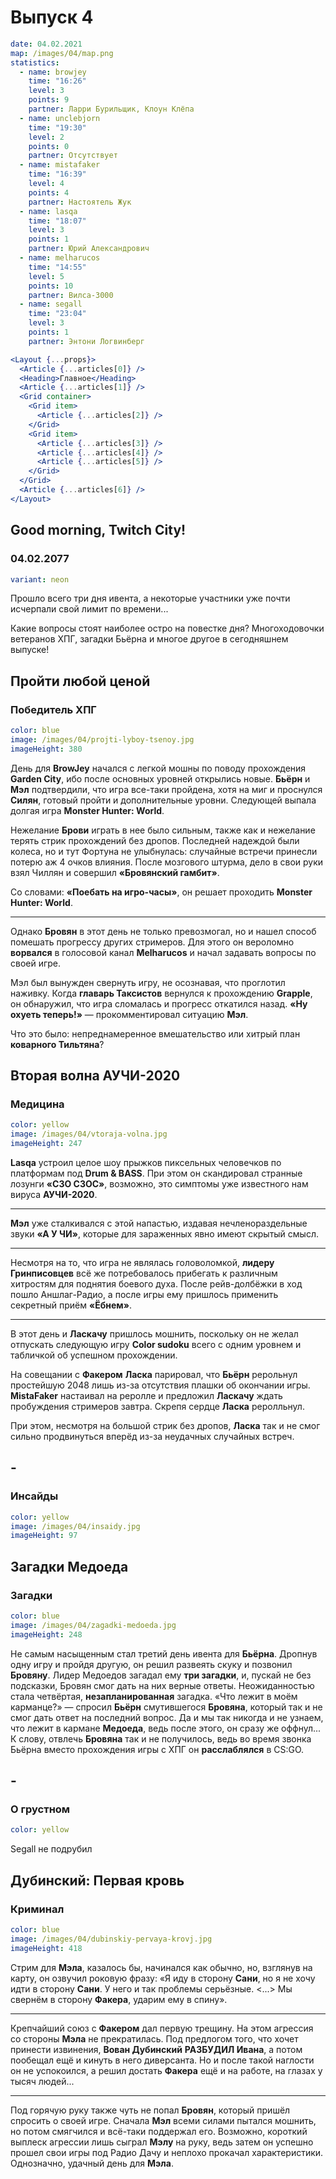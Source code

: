 # Выпуск 4

```yaml
date: 04.02.2021
map: /images/04/map.png
statistics:
  - name: browjey
    time: "16:26"
    level: 3
    points: 9
    partner: Ларри Бурильщик, Клоун Клёпа
  - name: unclebjorn
    time: "19:30"
    level: 2
    points: 0
    partner: Отсутствует
  - name: mistafaker
    time: "16:39"
    level: 4
    points: 4
    partner: Настоятель Жук
  - name: lasqa
    time: "18:07"
    level: 3
    points: 1
    partner: Юрий Александрович
  - name: melharucos
    time: "14:55"
    level: 5
    points: 10
    partner: Вилса-3000
  - name: segall
    time: "23:04"
    level: 3
    points: 1
    partner: Энтони Логвинберг
```

```jsx
<Layout {...props}>
  <Article {...articles[0]} />
  <Heading>Главное</Heading>
  <Article {...articles[1]} />
  <Grid container>
    <Grid item>
      <Article {...articles[2]} />
    </Grid>
    <Grid item>
      <Article {...articles[3]} />
      <Article {...articles[4]} />
      <Article {...articles[5]} />
    </Grid>
  </Grid>
  <Article {...articles[6]} />
</Layout>
```

## Good morning, Twitch City!

### 04.02.2077

```yaml
variant: neon
```

Прошло всего три дня ивента, а некоторые участники уже почти исчерпали свой лимит по времени...

Какие вопросы стоят наиболее остро на повестке дня?
Многоходовочки ветеранов ХПГ, загадки Бьёрна и многое другое в сегодняшнем выпуске!

## Пройти любой ценой

### Победитель ХПГ

```yaml
color: blue
image: /images/04/projti-lyboy-tsenoy.jpg
imageHeight: 380
```

День для **BrowJey** начался с легкой мошны по поводу прохождения **Garden City**, ибо после основных уровней открылись новые. **Бьёрн** и **Мэл** подтвердили, что игра все-таки пройдена, хотя на миг и проснулся **Силян**, готовый пройти и дополнительные уровни. Следующей выпала долгая игра **Monster Hunter: World**.

Нежелание **Брови** играть в нее было сильным, также как и нежелание терять стрик прохождений без дропов. Последней надеждой были колеса, но и тут Фортуна не улыбнулась: случайные встречи принесли потерю аж 4 очков влияния. После мозгового штурма, дело в свои руки взял Чиллян и совершил **«Бровянский гамбит»**.

Со словами: **«Поебать на игро-часы»**, он решает проходить **Monster Hunter: World**.

---

Однако **Бровян** в этот день не только превозмогал, но и нашел способ помешать прогрессу других стримеров. Для этого он вероломно **ворвался** в голосовой канал **Melharucos** и начал задавать вопросы по своей игре.

Мэл был вынужден свернуть игру, не осознавая, что проглотил наживку.
Когда **главарь Таксистов** вернулся к прохождению **Grapple**, он обнаружил, что игра сломалась и прогресс откатился назад. **«Ну охуеть теперь!»** — прокомментировал ситуацию **Мэл**.

Что это было: непреднамеренное вмешательство или хитрый план **коварного Тильтяна**?

## Вторая волна АУЧИ-2020

### Медицина

```yaml
color: yellow
image: /images/04/vtoraja-volna.jpg
imageHeight: 247
```

**Lasqa** устроил целое шоу прыжков пиксельных человечков по платформам под **Drum & BASS**.
При этом он скандировал странные лозунги **«СЗО СЗОС»**, возможно, это симптомы уже известного нам вируса **АУЧИ-2020**.

---

**Мэл** уже сталкивался с этой напастью, издавая нечленораздельные звуки **«А У ЧИ»**, которые для зараженных явно имеют скрытый смысл.

---

Несмотря на то, что игра не являлась головоломкой, **лидеру Гринписовцев**
всё же потребовалось прибегать к различным хитростям для поднятия боевого духа.
После рейв-долбёжки в ход пошло Аншлаг-Радио, а после игры ему пришлось применить секретный приём **«Ёбнем»**.

---

В этот день и **Ласкачу** пришлось мошнить, поскольку он не желал отпускать следующую игру **Color sudoku** всего с одним уровнем и табличкой об успешном прохождении.

На совещании с **Факером** **Ласка** парировал, что **Бьёрн** рерольнул простейшую 2048 лишь из-за отсутствия плашки об окончании игры. **MistaFaker** настаивал на реролле и предложил **Ласкачу** ждать пробуждения стримеров завтра. Скрепя сердце **Ласка** реролльнул.

При этом, несмотря на большой стрик без дропов, **Ласка** так и не смог сильно продвинуться вперёд из-за неудачных случайных встреч.

## -

### Инсайды

```yaml
color: yellow
image: /images/04/insaidy.jpg
imageHeight: 97
```

## Загадки Медоеда

### Загадки

```yaml
color: blue
image: /images/04/zagadki-medoeda.jpg
imageHeight: 248
```

Не самым насыщенным стал третий день ивента для **Бьёрна**. Дропнув одну игру и пройдя другую, он решил развеять скуку и позвонил **Бровяну**. Лидер Медоедов загадал ему **три загадки**, и, пускай не без подсказки, Бровян смог дать на них верные ответы. Неожиданностью стала четвёртая, **незапланированная** загадка. «Что лежит в моём карманце?» — спросил **Бьёрн** смутившегося **Бровяна**, который так и не смог дать ответ на последний вопрос. Да и мы так никогда и не узнаем, что лежит в кармане **Медоеда**, ведь после этого, он сразу же оффнул... К слову, отвлечь **Бровяна** так и не получилось, ведь во время звонка Бьёрна вместо прохождения игры с ХПГ он **расслаблялся** в CS:GO.

## -

### О грустном

```yaml
color: yellow
```

Segall не подрубил

## Дубинский: Первая кровь

### Криминал

```yaml
color: blue
image: /images/04/dubinskiy-pervaya-krovj.jpg
imageHeight: 418
```

Стрим для **Мэла**, казалось бы, начинался как обычно, но, взглянув на карту, он озвучил роковую фразу: «Я иду в сторону **Сани**, но я не хочу идти в сторону **Сани**. У него и так проблемы серьёзные. <...> Мы свернём в сторону **Факера**, ударим ему в спину».

---

Крепчайший союз с **Факером** дал первую трещину. На этом агрессия со стороны **Мэла** не прекратилась. Под предлогом того, что хочет принести извинения, **Вован Дубинский** **РАЗБУДИЛ Ивана**, а потом пообещал ещё и кинуть в него диверсанта. Но и после такой наглости он не успокоился, а решил достать **Факера** ещё и на работе, на глазах у тысяч людей...

---

Под горячую руку также чуть не попал **Бровян**, который пришёл спросить о своей игре. Сначала **Мэл** всеми силами пытался мошнить, но потом смягчился и всё-таки поддержал его. Возможно, короткий выплеск агрессии лишь сыграл **Мэлу** на руку, ведь затем он успешно прошел свои игры под Радио Дачу и неплохо прокачал характеристики. Однозначно, удачный день для **Мэла**.
